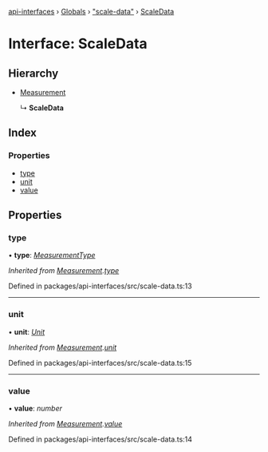 [api-interfaces](../README.md) › [Globals](../globals.md) › ["scale-data"](../modules/_scale_data_.md) › [ScaleData](_scale_data_.scaledata.md)

# Interface: ScaleData

## Hierarchy

* [Measurement](_scale_data_.measurement.md)

  ↳ **ScaleData**

## Index

### Properties

* [type](_scale_data_.scaledata.md#type)
* [unit](_scale_data_.scaledata.md#unit)
* [value](_scale_data_.scaledata.md#value)

## Properties

###  type

• **type**: *[MeasurementType](../enums/_scale_data_.measurementtype.md)*

*Inherited from [Measurement](_scale_data_.measurement.md).[type](_scale_data_.measurement.md#type)*

Defined in packages/api-interfaces/src/scale-data.ts:13

___

###  unit

• **unit**: *[Unit](../modules/_scale_data_.md#unit)*

*Inherited from [Measurement](_scale_data_.measurement.md).[unit](_scale_data_.measurement.md#unit)*

Defined in packages/api-interfaces/src/scale-data.ts:15

___

###  value

• **value**: *number*

*Inherited from [Measurement](_scale_data_.measurement.md).[value](_scale_data_.measurement.md#value)*

Defined in packages/api-interfaces/src/scale-data.ts:14
